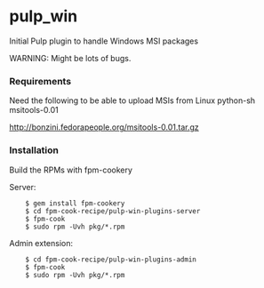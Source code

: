 pulp_win
========

Initial Pulp plugin to handle Windows MSI packages

WARNING: Might be lots of bugs. 

### Requirements

Need the following to be able to upload MSIs from Linux
    python-sh
    msitools-0.01 

http://bonzini.fedorapeople.org/msitools-0.01.tar.gz

### Installation

Build the RPMs with fpm-cookery

Server:
```
    $ gem install fpm-cookery
    $ cd fpm-cook-recipe/pulp-win-plugins-server
    $ fpm-cook
    $ sudo rpm -Uvh pkg/*.rpm
```

Admin extension:
```
    $ cd fpm-cook-recipe/pulp-win-plugins-admin
    $ fpm-cook
    $ sudo rpm -Uvh pkg/*.rpm
```
